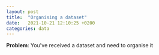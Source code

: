 ```yaml
---
layout: post
title:  "Organising a dataset"
date:   2021-10-21 12:10:25 +0200
categories: data
---
```


__Problem__: You've received a dataset and need to organise it

